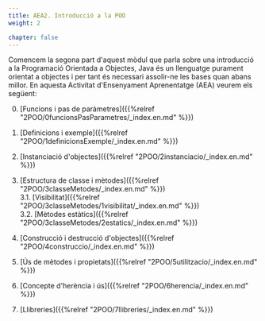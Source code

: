 ```yaml
---
title: AEA2. Introducció a la POO
weight: 2

chapter: false
---
```


Comencem la segona part d'aquest mòdul que parla sobre una introducció a la Programació Orientada a Objectes, Java és un llenguatge purament orientat a objectes i per tant és necessari assolir-ne les bases quan abans millor. En aquesta Activitat d'Ensenyament Aprenentatge (AEA) veurem els següent:

0. [Funcions i pas de paràmetres]({{%relref "2POO/0funcionsPasParametres/_index.en.md" %}})
1. [Definicions i exemple]({{%relref "2POO/1definicionsExemple/_index.en.md" %}})
2. [Instanciació d'objectes]({{%relref "2POO/2instanciacio/_index.en.md" %}})
3. [Estructura de classe i mètodes]({{%relref "2POO/3classeMetodes/_index.en.md" %}})<br>
    3.1. [Visibilitat]({{%relref "2POO/3classeMetodes/1visibilitat/_index.en.md" %}})<br>
    3.2. [Mètodes estàtics]({{%relref "2POO/3classeMetodes/2estatics/_index.en.md" %}})

4. [Construcció i destrucció d'objectes]({{%relref "2POO/4construccio/_index.en.md" %}})
5. [Ús de mètodes i propietats]({{%relref "2POO/5utilitzacio/_index.en.md" %}})<br>
6. [Concepte d'herència i ús]({{%relref "2POO/6herencia/_index.en.md" %}})
7. [Llibreries]({{%relref "2POO/7llibreries/_index.en.md" %}})



